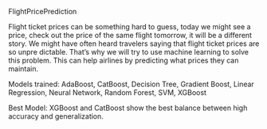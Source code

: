 FlightPricePrediction

Flight ticket prices can be something hard to guess, today we might see a price, check out the price of the same flight tomorrow, it will be a different story. 
We might have often heard travelers saying that flight ticket prices are so unpre dictable. 
That’s why we will try to use machine learning to solve this problem. This can help airlines by predicting what prices they can maintain.

Models trained:
AdaBoost, CatBoost, Decision Tree, Gradient Boost, Linear Regression, Neural Network, Random Forest, SVM, XGBoost           

Best Model:
XGBoost and CatBoost show the best balance between high accuracy and generalization.
